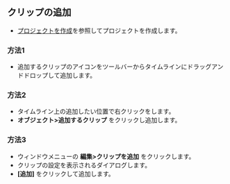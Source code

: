 ## クリップの追加

* [プロジェクトを作成](https://beditor.net/Document/how-to-use/create-project)を参照してプロジェクトを作成します。

### 方法1
* 追加するクリップのアイコンをツールバーからタイムラインにドラッグアンドドロップして追加します。

### 方法2
* タイムライン上の追加したい位置で右クリックをします。
* __オブジェクト>追加するクリップ__ をクリックし追加します。

### 方法3
* ウィンドウメニューの __編集>クリップを追加__ をクリックします。
* クリップの設定を表示されるダイアログします。
* __[追加]__ をクリックして追加します。
